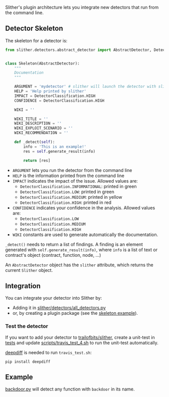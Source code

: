 Slither's plugin architecture lets you integrate new detectors that run from the command line.

## Detector Skeleton

The skeleton for a detector is:

```python
from slither.detectors.abstract_detector import AbstractDetector, DetectorClassification


class Skeleton(AbstractDetector):
    """
    Documentation
    """

    ARGUMENT = 'mydetector' # slither will launch the detector with slither.py --detect mydetector
    HELP = 'Help printed by slither'
    IMPACT = DetectorClassification.HIGH
    CONFIDENCE = DetectorClassification.HIGH

    WIKI = ''

    WIKI_TITLE = ''
    WIKI_DESCRIPTION = ''
    WIKI_EXPLOIT_SCENARIO = ''
    WIKI_RECOMMENDATION = ''

    def _detect(self):
        info = 'This is an example!'
        res = self.generate_result(info)

        return [res]
```

- `ARGUMENT` lets you run the detector from the command line
- `HELP` is the information printed from the command line
- `IMPACT` indicates the impact of the issue. Allowed values are:
  - `DetectorClassification.INFORMATIONAL`: printed in green
  - `DetectorClassification.LOW`: printed in green
  - `DetectorClassification.MEDIUM`: printed in yellow
  - `DetectorClassification.HIGH`: printed in red
- `CONFIDENCE` indicates your confidence in the analysis. Allowed values are:
  - `DetectorClassification.LOW`
  - `DetectorClassification.MEDIUM`
  - `DetectorClassification.HIGH`
- `WIKI` constants are used to generate automatically the documentation.

`_detect()` needs to return a list of findings. A finding is an element generated with `self.generate_result(info)`, where `info`  is a list of text or contract's object (contract, function, node, ...)

An `AbstractDetector` object has the `slither` attribute, which returns the current `Slither` object.

## Integration

You can integrate your detector into Slither by:
- Adding it in [slither/detectors/all_detectors.py](https://github.com/trailofbits/slither/blob/5cc07a3608a154a2fa022c3e064af4e699d63dda/slither/detectors/all_detectors.py)
- or, by creating a plugin package (see the [skeleton example](https://github.com/trailofbits/slither/tree/8f91c801c0bb903990c4fc9fa30611f157c6b0f9/plugin_example)).

### Test the detector
If you want to add your detector to [trailofbits/slither](https://github.com/trailofbits/slither), create a unit-test in [tests](https://github.com/trailofbits/slither/tree/master/tests) and update [scripts/travis_test_4.sh](https://github.com/trailofbits/slither/blob/master/scripts/travis_test_4.sh#L92) to run the unit-test automatically.

[deepdiff](https://github.com/seperman/deepdiff) is needed to run `travis_test.sh`:
```
pip install deepdiff
```

## Example
[backdoor.py](https://github.com/crytic/slither/blob/bfaa9a51ea76d3e118c494cb8f9c9c48fec3903b/slither/detectors/examples/backdoor.py) will detect any function with `backdoor` in its name.
